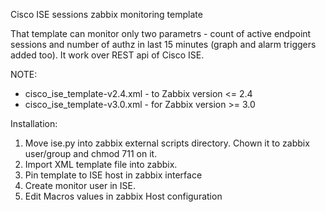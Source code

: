 Cisco ISE sessions zabbix monitoring template

That template can monitor only two parametrs - count of active endpoint sessions and number of authz in last 15 minutes (graph and alarm triggers added too). It work over REST api of Cisco ISE.

NOTE:
- cisco_ise_template-v2.4.xml - to Zabbix version <= 2.4
- cisco_ise_template-v3.0.xml - for Zabbix version >= 3.0

Installation:

1) Move ise.py into zabbix external scripts directory. Chown it to zabbix user/group and chmod 711 on it. 
2) Import XML template file into zabbix.
3) Pin template to ISE host in zabbix interface
4) Create monitor user in ISE.
5) Edit Macros values in zabbix Host configuration

